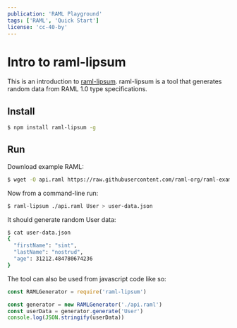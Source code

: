 ```yaml
---
publication: 'RAML Playground'
tags: ['RAML', 'Quick Start']
license: 'cc-40-by'
---
```


# Intro to raml-lipsum

This is an introduction to [raml-lipsum](https://github.com/wavesoft/raml-lipsum). raml-lipsum is a tool that generates random data from RAML 1.0 type specifications.

## Install


```sh
$ npm install raml-lipsum -g
```

## Run

Download example RAML:

```sh
$ wget -O api.raml https://raw.githubusercontent.com/raml-org/raml-examples/master/typesystem/simple.raml
```

Now from a command-line run:

```sh
$ raml-lipsum ./api.raml User > user-data.json
```

It should generate random User data:

```sh
$ cat user-data.json
{
  "firstName": "sint",
  "lastName": "nostrud",
  "age": 31212.484780674236
}
```

The tool can also be used from javascript code like so:

```js
const RAMLGenerator = require('raml-lipsum')

const generator = new RAMLGenerator('./api.raml')
const userData = generator.generate('User')
console.log(JSON.stringify(userData))
```
